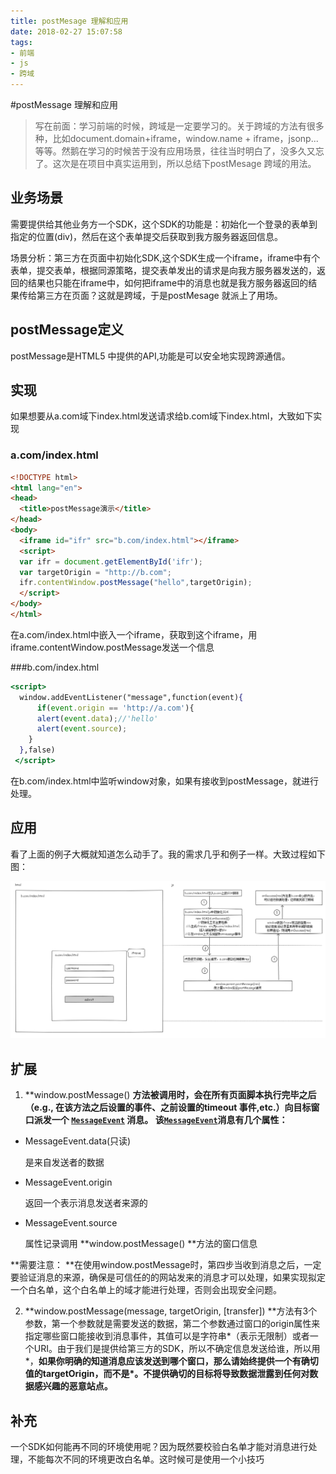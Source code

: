 ```yaml
---
title: postMesage 理解和应用
date: 2018-02-27 15:07:58
tags:
- 前端
- js
- 跨域
---
```


#postMessage 理解和应用

> 写在前面：学习前端的时候，跨域是一定要学习的。关于跨域的方法有很多种，比如document.domain+iframe，window.name + iframe，jsonp...等等。然鹅在学习的时候苦于没有应用场景，往往当时明白了，没多久又忘了。这次是在项目中真实运用到，所以总结下postMesage 跨域的用法。



## 业务场景

需要提供给其他业务方一个SDK，这个SDK的功能是：初始化一个登录的表单到指定的位置(div)，然后在这个表单提交后获取到我方服务器返回信息。

场景分析：第三方在页面中初始化SDK,这个SDK生成一个iframe，iframe中有个表单，提交表单，根据同源策略，提交表单发出的请求是向我方服务器发送的，返回的结果也只能在iframe中，如何把iframe中的消息也就是我方服务器返回的结果传给第三方在页面？这就是跨域，于是postMesage 就派上了用场。

## postMessage定义

postMessage是HTML5 中提供的API,功能是可以安全地实现跨源通信。

## 实现

如果想要从a.com域下index.html发送请求给b.com域下index.html，大致如下实现

### a.com/index.html

```html
<!DOCTYPE html>
<html lang="en">
<head>
  <title>postMessage演示</title>
</head>
<body>
  <iframe id="ifr" src="b.com/index.html"></iframe>
  <script>
  var ifr = document.getElementById('ifr');
  var targetOrigin = "http://b.com";
  ifr.contentWindow.postMessage("hello",targetOrigin);
  </script>
</body>
</html>
```

在a.com/index.html中嵌入一个iframe，获取到这个iframe，用iframe.contentWindow.postMessage发送一个信息

###b.com/index.html

```jsx
<script>
  window.addEventListener("message",function(event){
      if(event.origin == 'http://a.com'){
      alert(event.data);//'hello'
      alert(event.source);
  	}
  },false)
 </script>
```

在b.com/index.html中监听window对象，如果有接收到postMessage，就进行处理。

## 应用

看了上面的例子大概就知道怎么动手了。我的需求几乎和例子一样。大致过程如下图：

![postMesage 应用](postMesage-理解和应用/postMessage.png)

## 扩展

1. **window.postMessage() **方法被调用时，会在所有页面脚本执行完毕之后（e.g., 在该方法之后设置的事件、之前设置的timeout 事件,etc.）向目标窗口派发一个  [`MessageEvent`](https://developer.mozilla.org/zh-CN/docs/Web/API/MessageEvent) 消息。 该[`MessageEvent`](https://developer.mozilla.org/zh-CN/docs/Web/API/MessageEvent)消息有几个属性：**

  + MessageEvent.data(只读)

     是来自发送者的数据

  + MessageEvent.origin

    返回一个表示消息发送者来源的

  + MessageEvent.source

    属性记录调用 **window.postMessage() **方法的窗口信息

  **需要注意： **在使用window.postMessage时，第四步当收到消息之后，一定要验证消息的来源，确保是可信任的的网站发来的消息才可以处理，如果实现拟定一个白名单，这个白名单上的域才能进行处理，否则会出现安全问题。

2. **window.postMessage(message, targetOrigin, [transfer]) **方法有3个参数，第一个参数就是需要发送的数据，第二个参数通过窗口的origin属性来指定哪些窗口能接收到消息事件，其值可以是字符串\*（表示无限制）或者一个URI。由于我们是提供给第三方的SDK，所以不确定信息发送给谁，所以用\*，**如果你明确的知道消息应该发送到哪个窗口，那么请始终提供一个有确切值的targetOrigin，而不是\*。不提供确切的目标将导致数据泄露到任何对数据感兴趣的恶意站点。**

## 补充

一个SDK如何能再不同的环境使用呢？因为既然要校验白名单才能对消息进行处理，不能每次不同的环境更改白名单。这时候可是使用一个小技巧